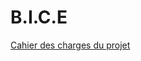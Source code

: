 # B.I.C.E

[Cahier des charges du projet](https://onedrive.live.com/view.aspx?resid=CE53B17FA47F1D0F%21681050&cid=ce53b17fa47f1d0f&authkey=%21AFSQ7YRFnev2f48&CT=1677847275505&OR=ItemsView)

